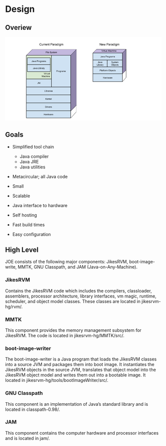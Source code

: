 # Design

## Overiew
![Overview](/images/JOE_Overview.png "overview")

## Goals

* Simplified tool chain
  * Java compiler
  * Java JRE
  * Java utilities

* Metacircular; all Java code
* Small
* Scalable
* Java interface to hardware
* Self hosting
* Fast build times
* Easy configuration

## High Level

JOE consists of the following major components: JikesRVM, boot-image-write, MMTK, GNU Classpath, and JAM (Java-on-Any-Machine).

### JikesRVM

Contains the JikesRVM code which includes the compilers, classloader, assemblers, processor architecture, library interfaces, vm magic, runtime, scheduler, and object model classes. These classes are located in jikesrvm-hg/rvm/.

### MMTK

This component provides the memory management subsystem for JikesRVM. The code is located in jikesrvm-hg/MMTK/src/.

### boot-image-writer

The boot-image-writer is a Java program that loads the JikesRVM classes  into a source JVM and packages them into boot image. It instantiates the JikesRVM objects in the source JVM, translates that object model into the JikesRVM object model and writes them out into a bootable image. It located in jikesrvm-hg/tools/bootImageWriter/src/.

### GNU Classpath

This component is an implementation of Java’s standard library and is located in classpath-0.98/.

### JAM

This component contains the computer hardware and processor interfaces and is located in jam/.		
